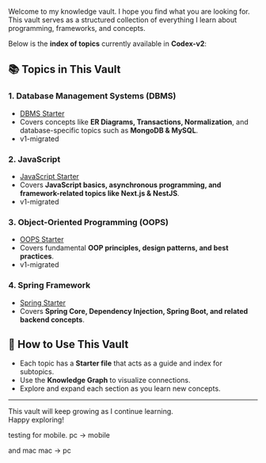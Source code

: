 Welcome to my knowledge vault. I hope you find what you are looking for.  
This vault serves as a structured collection of everything I learn about programming, frameworks, and concepts.  

Below is the **index of topics** currently available in **Codex-v2**:  

## 📚 Topics in This Vault  

### 1️. Database Management Systems (DBMS)  
   - [DBMS Starter](./Database/DBMS-Starter.md)  
   - Covers concepts like **ER Diagrams, Transactions, Normalization**, and database-specific topics such as **MongoDB & MySQL**.  
   - v1-migrated

### 2. JavaScript  
   - [JavaScript Starter](./JavaScript/JavaScript-Starter.md)  
   - Covers **JavaScript basics, asynchronous programming, and framework-related topics like Next.js & NestJS**.  
   - v1-migrated

### 3️. Object-Oriented Programming (OOPS)  
   - [OOPS Starter](./OOPS/OOPS-Starter.md)  
   - Covers fundamental **OOP principles, design patterns, and best practices**.  
   - v1-migrated

### 4. Spring Framework  
   - [Spring Starter](./Spring/Spring-Starter.md)  
   - Covers **Spring Core, Dependency Injection, Spring Boot, and related backend concepts**.  

## 🔗 How to Use This Vault  
- Each topic has a **Starter file** that acts as a guide and index for subtopics.  
- Use the **Knowledge Graph** to visualize connections.  
- Explore and expand each section as you learn new concepts.  

---  
This vault will keep growing as I continue learning.  
Happy exploring!  

testing for mobile.
pc -> mobile

and mac
mac -> pc